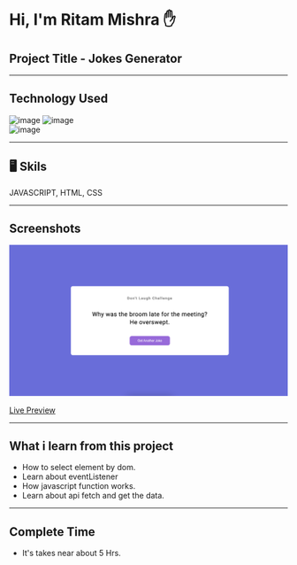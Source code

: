 # Hi, I'm Ritam Mishra ✋

## Project Title - Jokes Generator 
***

## Technology Used 
![image](https://img.shields.io/badge/FirstTech-Html-orange) 
![image](https://img.shields.io/badge/SecondTech-CSS-blue)<br>
![image](https://img.shields.io/badge/ThirdTech-Javascript-yellow)

***
## 🖥️ Skils 
JAVASCRIPT, HTML, CSS

***  
## Screenshots

![image](./Image//Project.png)

[Live Preview](https://dad-jokes-js-proj.netlify.app/)
***
## What i learn from this project
- How to select element by dom.
- Learn about eventListener
- How javascript function works.
- Learn about api fetch and get the data.
***
## Complete Time 
- It's takes near about 5 Hrs.


